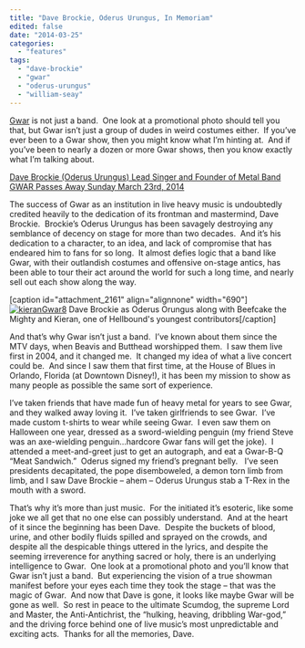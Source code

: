 ```yaml
---
title: "Dave Brockie, Oderus Urungus, In Memoriam"
edited: false
date: "2014-03-25"
categories:
  - "features"
tags:
  - "dave-brockie"
  - "gwar"
  - "oderus-urungus"
  - "william-seay"
---
```


[Gwar](http://www.gwar.net/) is not just a band.  One look at a promotional photo should tell you that, but Gwar isn’t just a group of dudes in weird costumes either.  If you’ve ever been to a Gwar show, then you might know what I’m hinting at.  And if you’ve been to nearly a dozen or more Gwar shows, then you know exactly what I’m talking about.

[Dave Brockie (Oderus Urungus) Lead Singer and Founder of Metal Band GWAR Passes Away Sunday March 23rd, 2014](http://conta.cc/1iUjGiy)

The success of Gwar as an institution in live heavy music is undoubtedly credited heavily to the dedication of its frontman and mastermind, Dave Brockie.  Brockie’s Oderus Urungus has been savagely destroying any semblance of decency on stage for more than two decades.  And it’s his dedication to a character, to an idea, and lack of compromise that has endeared him to fans for so long.  It almost defies logic that a band like Gwar, with their outlandish costumes and offensive on-stage antics, has been able to tour their act around the world for such a long time, and nearly sell out each show along the way.

\[caption id="attachment\_2161" align="alignnone" width="690"\][![kieranGwar8](https://hellbound.ca/wp-content/uploads/2009/10/kieranGwar8-1024x682.jpg)](https://hellbound.ca/wp-content/uploads/2009/10/kieranGwar8.JPG) Dave Brockie as Oderus Orungus along with Beefcake the Mighty and Kieran, one of Hellbound's youngest contributors\[/caption\]

And that’s why Gwar isn’t just a band.  I’ve known about them since the MTV days, when Beavis and Butthead worshipped them.  I saw them live first in 2004, and it changed me.  It changed my idea of what a live concert could be.  And since I saw them that first time, at the House of Blues in Orlando, Florida (at Downtown Disney!), it has been my mission to show as many people as possible the same sort of experience.

I’ve taken friends that have made fun of heavy metal for years to see Gwar, and they walked away loving it.  I’ve taken girlfriends to see Gwar.  I’ve made custom t-shirts to wear while seeing Gwar.  I even saw them on Halloween one year, dressed as a sword-wielding penguin (my friend Steve was an axe-wielding penguin…hardcore Gwar fans will get the joke).  I attended a meet-and-greet just to get an autograph, and eat a Gwar-B-Q “Meat Sandwich.”  Oderus signed my friend’s pregnant belly.   I’ve seen presidents decapitated, the pope disemboweled, a demon torn limb from limb, and I saw Dave Brockie – ahem – Oderus Urungus stab a T-Rex in the mouth with a sword.

That’s why it’s more than just music.  For the initiated it’s esoteric, like some joke we all get that no one else can possibly understand.  And at the heart of it since the beginning has been Dave.  Despite the buckets of blood, urine, and other bodily fluids spilled and sprayed on the crowds, and despite all the despicable things uttered in the lyrics, and despite the seeming irreverence for anything sacred or holy, there is an underlying intelligence to Gwar.  One look at a promotional photo and you’ll know that Gwar isn’t just a band.  But experiencing the vision of a true showman manifest before your eyes each time they took the stage – that was the magic of Gwar.  And now that Dave is gone, it looks like maybe Gwar will be gone as well.  So rest in peace to the ultimate Scumdog, the supreme Lord and Master, the Anti-Antichrist, the “hulking, heaving, dribbling War-god,” and the driving force behind one of live music’s most unpredictable and exciting acts.  Thanks for all the memories, Dave.

